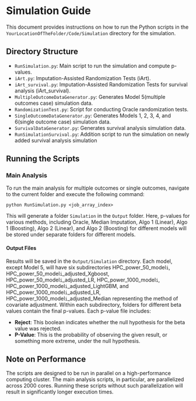 # Simulation Guide

This document provides instructions on how to run the Python scripts in the `YourLocationOfTheFolder/Code/Simulation` directory for the simulation.

## Directory Structure

- `RunSimulation.py`: Main script to run the simulation and compute p-values.
- `iArt.py`: Imputation-Assisted Randomization Tests (iArt).
- `iArt_survival.py`: Imputation-Assisted Randomization Tests for survival analysis (iArt_survival).
- `MultipleOutcomeDataGenerator.py`: Generates Model 5(multiple outcomes case) simulation data.
- `RandomizationTest.py`: Script for conducting Oracle randomization tests.
- `SingleOutcomeDataGenerator.py`: Generates Models 1, 2, 3, 4, and 6(single outcome case) simulation data.
- `SurvivalDataGenerator.py`: Generates survival analysis simulation data.
- `RunSimulationSurvival.py`: Addition script to run the simulation on newly added survival analysis simulation


## Running the Scripts

### Main Analysis

To run the main analysis for multiple outcomes or single outcomes, navigate to the current folder and execute the following command:
```
python RunSimulation.py <job_array_index>
```
This will generate a folder `Simulation` in the `Output` folder. Here, p-values for various methods, including Oracle, Median Imputation, Algo 1 (Linear), Algo 1 (Boosting), Algo 2 (Linear), and Algo 2 (Boosting) for different models will be stored under separate folders for different models.


#### Output Files

Results will be saved in the `Output/Simulation` directory. Each model, except Model 5, will have six subdirectories HPC_power_50_model`i`, HPC_power_50_model`i`_adjusted_Xgboost, HPC_power_50_model`i`_adjusted_LR, HPC_power_1000_model`i`, HPC_power_1000_model`i`_adjusted_LightGBM, and HPC_power_1000_model`i`_adjusted_LR, HPC_power_1000_model`i`_adjusted_Median representing the method of covariate adjustment. Within each subdirectory, folders for different beta values contain the final p-values. Each p-value file includes:

- **Reject**: This boolean indicates whether the null hypothesis for the beta value was rejected.
- **P-Value**: This is the probability of observing the given result, or something more extreme, under the null hypothesis.


## Note on Performance

The scripts are designed to be run in parallel on a high-performance computing cluster. The main analysis scripts, in particular, are parallelized across 2000 cores. Running these scripts without such parallelization will result in significantly longer execution times.
